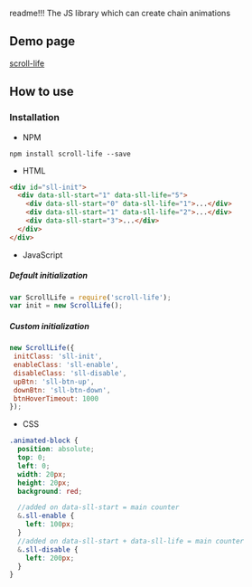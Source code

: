 readme!!! The JS library which can create chain animations
## Demo page
[scroll-life](http://www.scroll-life.artygeek.net/)

## How to use
### Installation
* NPM
```
npm install scroll-life --save
```
* HTML
```html
<div id="sll-init">
  <div data-sll-start="1" data-sll-life="5">
    <div data-sll-start="0" data-sll-life="1">...</div>
    <div data-sll-start="1" data-sll-life="2">...</div>
    <div data-sll-start="3">...</div>
  </div>
</div>
```
* JavaScript
##### Default initialization
```javascript
var ScrollLife = require('scroll-life');
var init = new ScrollLife();
```

##### Custom initialization
```javascript
new ScrollLife({
 initClass: 'sll-init',
 enableClass: 'sll-enable',
 disableClass: 'sll-disable',
 upBtn: 'sll-btn-up',
 downBtn: 'sll-btn-down',
 btnHoverTimeout: 1000
});
```
* CSS
```scss
.animated-block {
  position: absolute;
  top: 0;
  left: 0;
  width: 20px;
  height: 20px;
  background: red;

  //added on data-sll-start = main counter
  &.sll-enable {
    left: 100px;
  }
  //added on data-sll-start + data-sll-life = main counter
  &.sll-disable {
    left: 200px;
  }
}
```

